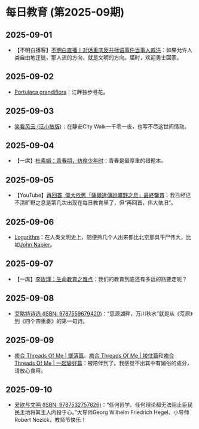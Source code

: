 # 每日教育 (第2025-09期)

## 2025-09-01

- 【不明白播客】[不明白直播丨对话重庆反共标语事件当事人戚洪](https://www.youtube.com/live/ewm-LipWFJk)：如果允许人类自由地迁徙，那人流的方向，就是文明的方向。届时，欢迎勇士回家。

## 2025-09-02

- [Portulaca grandiflora](https://en.wikipedia.org/wiki/Portulaca_grandiflora)：江畔独步寻花。

## 2025-09-03

- [笑看风云 (汪小敏版)](https://www.bilibili.com/video/BV1Kr4y1A7G7/)：在静安City Walk一千零一夜，也写不尽这世间情动。

## 2025-09-04

- 【一席】[杜素娟：青春期，彷徨少年时](https://youtu.be/NtI6lUOciX4)：青春是最厚重的错题本。

## 2025-09-05

- 【YouTube】[再回首, 偉大依舊「薩爾達傳說曠野之息」最終鑒賞](https://youtu.be/4f7DDhwyfW0)：我已经记不清旷野之息是第几次出现在每日教育里了，但“再回首，伟大依旧”。

## 2025-09-06

- [Logarithm](https://en.wikipedia.org/wiki/Logarithm)：在人类文明史上，随便拎几个人出来都比北京那具干尸伟大，比如[John Napier](https://en.wikipedia.org/wiki/John_Napier)。

## 2025-09-07

- 【一席】[李玫瑾：生命教育之难点](https://youtu.be/hXTSghfVoP8)：我们的教育到底还有多远的路要走呢？

## 2025-09-08

- [艾略特诗选 (ISBN: 9787559679420)](https://book.douban.com/subject/37008513/)：“思源湖畔，万川秋水”就是从《荒原》到《四个四重奏》的第一句诗。

## 2025-09-09

- [癒合 Threads Of Me | 墜落篇](https://youtu.be/Y-O1P0ZdbNQ)、[癒合 Threads Of Me | 接住篇](https://youtu.be/3O6LTk8Kct0)和[癒合 Threads Of Me | 一起變好篇](https://youtu.be/TDoL0iqNY64)：被陪伴到了。我感觉不出其中有媚俗的成分，请放心食用。

## 2025-09-10

- [爱欲与文明 (ISBN: 9787532757626)](https://book.douban.com/subject/10578442/)：“任何哲学、任何理论都无法阻止臣民民主地将其主人内投于心。”大导师Georg Wilhelm Friedrich Hegel、小导师Robert Nozick，教师节快乐！
